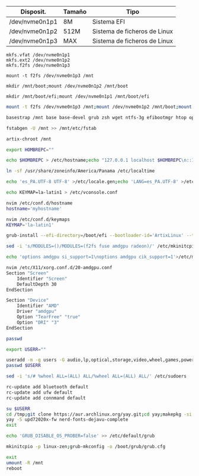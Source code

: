 |Disposit.|Tamaño|Tipo|
|---|---|---|
|/dev/nvme0n1p1|8M|Sistema EFI|
|/dev/nvme0n1p2|512M|Sistema de ficheros de Linux|
|/dev/nvme0n1p3|MAX|Sistema de ficheros de Linux|

```
mkfs.vfat /dev/nvme0n1p1
mkfs.ext2 /dev/nvme0n1p2
mkfs.f2fs /dev/nvme0n1p3
```

```
mount -t f2fs /dev/nvme0n1p3 /mnt
```

```
mkdir /mnt/boot;mount /dev/nvme0n1p2 /mnt/boot
```

```
mkdir /mnt/boot/efi;mount /dev/nvme0n1p1 /mnt/boot/efi
```
```bash
mount -t f2fs /dev/nvme0n1p3 /mnt;mount /dev/nvme0n1p2 /mnt/boot;mount /dev/nvme0n1p1 /mnt/boot/efi
```

```bash
basestrap /mnt base base-devel grub zsh wget ntfs-3g efibootmgr htop openssh linux-zen linux-zen-headers linux-firmware amd-ucode f2fs-tools fuse pipewire-pulseaudio pipewire-alsa pipewire-jack pipewire sudo xf86-video-amdgpu vulkan-radeon libva-mesa-driver mesa-vdpau  xf86-input-evdev xdg-utils openrc elogind-openrc ufw-openrc bluez-openrc connman-openrc exa wpa_supplicant dhclient fzf ttf-dejavu ttf-font-awesome vi neovim hunspell-es_pa kitty firefox firefox-i18n-es-mx git yarn stylus go rust nodejs python-virtualenv
```

```bash
fstabgen -U /mnt >> /mnt/etc/fstab
```

```bash
artix-chroot /mnt
```

```bash
export HOMBREPC=""
```

```bash
echo $HOMBREPC > /etc/hostname;echo "127.0.0.1 localhost $HOMBREPC\n::1 localhost $HOMBREPC" >> /etc/hosts
```

```bash
ln -sf /usr/share/zoneinfo/America/Panama /etc/localtime
```

```bash
echo 'es_PA.UTF-8 UTF-8' >/etc/locale.gen;echo 'LANG=es_PA.UTF-8' >/etc/locale.conf;echo 'LANG=es_PA.UTF-8\nLC_TIME=C\nLC_COLLATE=C' >/etc/environment;locale-gen;hwclock --systohc
```

```bash
echo KEYMAP=la-latin1 > /etc/vconsole.conf

nvim /etc/conf.d/hostname
hostname='myhostname'

nvim /etc/conf.d/keymaps
KEYMAP='la-latin1'
```
```bash
grub-install --efi-directory=/boot/efi --bootloader-id='ArtixLinux' --target=x86_64-efi
```

```bash
sed -i 's/MODULES=()/MODULES=(f2fs fuse amdgpu radeon)/' /etc/mkinitcpio.conf
```

```bash
echo 'options amdgpu si_support=1\noptions amdgpu cik_support=1'>/etc/modprobe.d/amdgpu.conf;echo 'options radeon si_support=0\noptions radeon cik_support=0'>/etc/modprobe.d/radeon.conf
```

```bash
nvim /etc/X11/xorg.conf.d/20-amdgpu.conf
Section "Screen"
	Identifier "Screen"
	DefaultDepth 30
EndSection

Section "Device"
    Identifier "AMD"
    Driver "amdgpu"
	Option "TearFree" "true"
	Option "DRI" "3"
EndSection
```

```bash
passwd
```


```bash
export USERR=""
```

```bash
useradd -m -g users -G audio,lp,optical,storage,video,wheel,games,power,scanner -s /bin/zsh $USERR
passwd $USERR
```
```bash
sed -i 's/# %wheel ALL=(ALL) ALL/%wheel ALL=(ALL) ALL/' /etc/sudoers
```

```bash
rc-update add bluetooth default
rc-update add ufw default
rc-update add connmand default
```

```bash
su $USERR
cd /tmp;git clone https://aur.archlinux.org/yay.git;cd yay;makepkg -si
yay -S upd72020x-fw nerd-fonts-dejavu-complete
exit
```

```bash
echo 'GRUB_DISABLE_OS_PROBER=false' >> /etc/default/grub
```


```bash
mkinitcpio -p linux-zen;grub-mkconfig -o /boot/grub/grub.cfg
```

```bash
exit
umount -R /mnt
reboot
```

